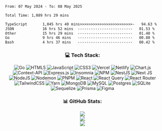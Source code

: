 <!--START_SECTION:waka-->

```txt
From: 07 May 2024 - To: 08 May 2025

Total Time: 1,089 hrs 29 mins

TypeScript       1,045 hrs 40 mins>>>>>>>>>>>>>>>>>>>>>>>>-   94.63 %
JSON             16 hrs 52 mins  -------------------------   01.53 %
Other            15 hrs 29 mins  -------------------------   01.40 %
Go               9 hrs 46 mins   -------------------------   00.88 %
Bash             4 hrs 37 mins   -------------------------   00.42 %
```

<!--END_SECTION:waka-->
<div align="center">

### 💻 Tech Stack:

![Go](https://img.shields.io/badge/go-%2300ADD8.svg?style=flat&logo=go&logoColor=white) ![HTML5](https://img.shields.io/badge/html5-%23E34F26.svg?style=flat&logo=html5&logoColor=white) ![JavaScript](https://img.shields.io/badge/javascript-%23323330.svg?style=flat&logo=javascript&logoColor=%23F7DF1E) ![CSS3](https://img.shields.io/badge/css3-%231572B6.svg?style=flat&logo=css3&logoColor=white) ![Vercel](https://img.shields.io/badge/vercel-%23000000.svg?style=flat&logo=vercel&logoColor=white) ![Netlify](https://img.shields.io/badge/netlify-%23000000.svg?style=flat&logo=netlify&logoColor=#00C7B7) ![Chart.js](https://img.shields.io/badge/chart.js-F5788D.svg?style=flat&logo=chart.js&logoColor=white) ![Context-API](https://img.shields.io/badge/Context--Api-000000?style=flat&logo=react) ![Express.js](https://img.shields.io/badge/express.js-%23404d59.svg?style=flat&logo=express&logoColor=%2361DAFB) ![Insomnia](https://img.shields.io/badge/Insomnia-black?style=flat&logo=insomnia&logoColor=5849BE) ![NPM](https://img.shields.io/badge/NPM-%23CB3837.svg?style=flat&logo=npm&logoColor=white) ![NestJS](https://img.shields.io/badge/nestjs-%23E0234E.svg?style=flat&logo=nestjs&logoColor=white) ![Next JS](https://img.shields.io/badge/Next-black?style=flat&logo=next.js&logoColor=white) ![NodeJS](https://img.shields.io/badge/node.js-6DA55F?style=flat&logo=node.js&logoColor=white) ![Nodemon](https://img.shields.io/badge/NODEMON-%23323330.svg?style=flat&logo=nodemon&logoColor=%BBDEAD) ![PNPM](https://img.shields.io/badge/pnpm-%234a4a4a.svg?style=flat&logo=pnpm&logoColor=f69220) ![React](https://img.shields.io/badge/react-%2320232a.svg?style=flat&logo=react&logoColor=%2361DAFB) ![React Query](https://img.shields.io/badge/-React%20Query-FF4154?style=flat&logo=react%20query&logoColor=white) ![React Router](https://img.shields.io/badge/React_Router-CA4245?style=flat&logo=react-router&logoColor=white) ![TailwindCSS](https://img.shields.io/badge/tailwindcss-%2338B2AC.svg?style=flat&logo=tailwind-css&logoColor=white) ![Yarn](https://img.shields.io/badge/yarn-%232C8EBB.svg?style=flat&logo=yarn&logoColor=white) ![MongoDB](https://img.shields.io/badge/MongoDB-%234ea94b.svg?style=flat&logo=mongodb&logoColor=white) ![MySQL](https://img.shields.io/badge/mysql-4479A1.svg?style=flat&logo=mysql&logoColor=white) ![Postgres](https://img.shields.io/badge/postgres-%23316192.svg?style=flat&logo=postgresql&logoColor=white) ![SQLite](https://img.shields.io/badge/sqlite-%2307405e.svg?style=flat&logo=sqlite&logoColor=white) ![Sequelize](https://img.shields.io/badge/Sequelize-52B0E7?style=flat&logo=Sequelize&logoColor=white) ![Prisma](https://img.shields.io/badge/Prisma-3982CE?style=flat&logo=Prisma&logoColor=white) ![Figma](https://img.shields.io/badge/figma-%23F24E1E.svg?style=flat&logo=figma&logoColor=white)

### 📊 GitHub Stats:
  
![](https://github-readme-stats.vercel.app/api?username=Iam-cesar&theme=dark&hide_border=false&include_all_commits=true&count_private=true)<br/>
![](https://nirzak-streak-stats.vercel.app/?user=Iam-cesar&theme=dark&hide_border=false)<br/>
![](https://github-readme-stats.vercel.app/api/top-langs/?username=Iam-cesar&theme=dark&hide_border=false&include_all_commits=true&count_private=true&layout=compact)


<!-- [![](https://visitcount.itsvg.in/api?id=Iam-cesar&icon=0&color=0)](https://visitcount.itsvg.in) -->

<!-- Proudly created with GPRM ( https://gprm.itsvg.in ) 
- 👯 I’m looking to collaborate on ...
- 🤔 I’m looking for help with ...
- 💬 Ask me about ...
- 📫 How to reach me: ...
- 😄 Pronouns: ...
- ⚡ Fun fact: ...
-->

<div />
